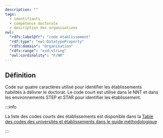 ```yaml
---
description: ""
tags:
  - identifiants
  - compétence doctorale
  - description des organisations
owl:
  "rdfs:label@fr": "code établissement"
  "rdf:type": "owl:DatatypeProperty"
  "rdfs:domain": "Organisation"
  "rdfs:range": "xsd:string"
  "owl:cardinality": "F/NR"
---
```


<OntologyTable frontMatter={frontMatter}/>

## Définition

Code sur quatre caractères utilisé pour identifier les établissements habilités à délivrer le doctorat. Le code court est utilisé dans le NNT et dans les environnements STEP et STAR pour identifier les établissement.

:::info

La liste des codes courts des établissements est disponible dans la [Table des codes des universités et établissements dans le guide méthodologique](https://documentation.abes.fr/sudoc/regles/CodesUnivEtab.htm)

:::
